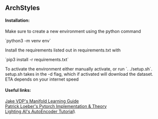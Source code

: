 ## ArchStyles

#### Installation:
<p>Make sure to create a new environment using the python command <p>`python3 -m venv env`</p>Install the requirements listed out in requirements.txt with <p>`pip3 install -r requirements.txt`</p>
To activate the environment either manually activate, or run `. ./setup.sh`.
setup.sh takes in the -d flag, which if activated will download the dataset. ETA depends on your internet speed
</p>

#### Useful links:

[Jake VDP's Manifold Learning Guide](https://jakevdp.github.io/PythonDataScienceHandbook/05.10-manifold-learning.html)  
[Patrick Loeber's Pytorch Implementation & Theory](https://www.youtube.com/watch?v=zp8clK9yCro&ab_channel=PatrickLoeber)  
[Lighting AI's AutoEncoder Tutorial](https://lightning.ai/docs/pytorch/stable/notebooks/course_UvA-DL/08-deep-autoencoders.html)\
